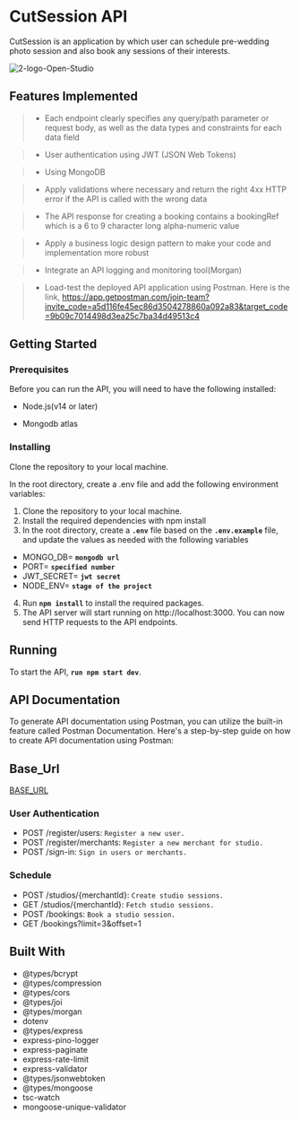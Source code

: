 # **CutSession API**

CutSession is an application by which user can schedule pre-wedding photo session and also book any sessions of their interests.

![2-logo-Open-Studio](https://github.com/donkennie/CutSession/assets/88739172/c3cfea96-329e-40ac-9bef-548b98ebe402)


## **Features Implemented**

> - Each endpoint clearly specifies any query/path parameter or request body, as well as the data types and constraints for each data field

> - User authentication using JWT (JSON Web Tokens)

> - Using MongoDB

> - Apply validations where necessary and return the right 4xx HTTP error if the API is called with the wrong data

> - The API response for creating a booking contains a bookingRef which is a 6 to 9 character long alpha-numeric value

> - Apply a business logic design pattern to make your code and implementation more robust

> - Integrate an API logging and monitoring tool(Morgan)

> - Load-test the deployed API application using Postman. Here is the link, https://app.getpostman.com/join-team?invite_code=a5d116fe45ec86d3504278860a092a83&target_code=9b09c7014498d3ea25c7ba34d49513c4

## **Getting Started**

### **Prerequisites**

Before you can run the API, you will need to have the following installed:

- Node.js(v14 or later)

- Mongodb atlas

### **Installing**

Clone the repository to your local machine.

In the root directory, create a .env file and add the
following environment variables:

1. Clone the repository to your local machine.
2. Install the required dependencies with npm install
3. In the root directory, create a **`.env`** file based on the **`.env.example`** file, and update the values as needed with the following variables

- MONGO_DB= **`mongodb url`**
- PORT= **`specified number`**
- JWT_SECRET= **`jwt secret`**
- NODE_ENV= **`stage of the project`**

4. Run  **`npm install`**  to install the required packages.
5. The API server will start running on http://localhost:3000. You can now send HTTP requests to the API endpoints.

## **Running**

To start the API, **`run npm start dev`**.

## **API Documentation**

To generate API documentation using Postman, you can utilize the built-in feature called Postman Documentation. Here's a step-by-step guide on how to create API documentation using Postman:

## **Base_Url**

[BASE_URL](https://cut-session-2t7b.onrender.com/api/)

### **User Authentication**

- POST /register/users: `Register a new user.`
- POST /register/merchants: `Register a new merchant for studio.`
- POST /sign-in: `Sign in users or merchants.`

### **Schedule**

- POST /studios/{merchantId}: `Create studio sessions.`
- GET /studios/{merchantId}: `Fetch studio sessions.`
- POST /bookings: `Book a studio session.`
- GET /bookings?limit=3&offset=1


## **Built With**

- @types/bcrypt
- @types/compression
- @types/cors
- @types/joi
- @types/morgan
- dotenv
- @types/express
- express-pino-logger
- express-paginate
- express-rate-limit
- express-validator
- @types/jsonwebtoken
- @types/mongoose
- tsc-watch
- mongoose-unique-validator

